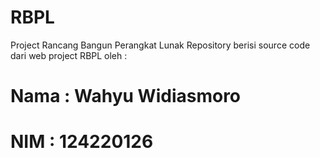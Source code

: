 # RBPL
Project Rancang Bangun Perangkat Lunak
Repository berisi source code dari web project RBPL oleh :
# Nama : Wahyu Widiasmoro
# NIM : 124220126
